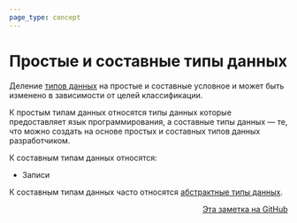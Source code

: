 ```yaml
---
page_type: concept
---
```


# Простые и составные типы данных

Деление [типов данных](20221120135950.md) на простые и составные условное и может быть изменено в зависимости от целей классификации.

К простым типам данных относятся типы данных которые предоставляет язык программирования, а составные типы данных — те, что можно создать на основе простых и составных типов данных разработчиком.

К составным типам данных относятся:

* Записи

К составным типам данных часто относятся [абстрактные типы данных](20221023123217.md).




<p v-pre style="text-align: right">
  <a href="https://github.com/Kverde/algorithms/blob/main/source/20221120143013.md">
  Эта заметка на GitHub
  </a>
</p>
